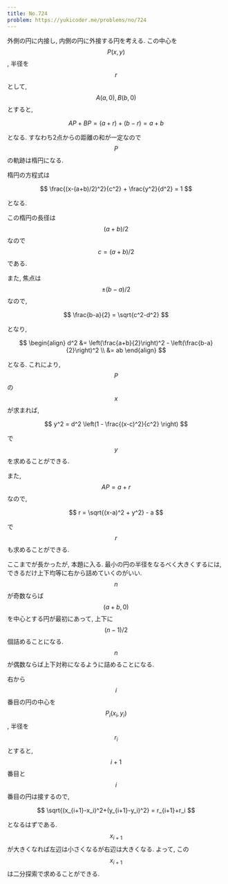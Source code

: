```yaml
---
title: No.724
problem: https://yukicoder.me/problems/no/724
---
```

外側の円に内接し, 内側の円に外接する円を考える. この中心を $$ P(x, y) $$, 半径を $$ r $$ として, $$ A(a, 0), B(b, 0) $$ とすると,

$$
AP+BP = (a+r) + (b-r) = a+b
$$

となる. すなわち2点からの距離の和が一定なので $$ P $$ の軌跡は楕円になる.

楕円の方程式は

$$
\frac{(x-(a+b)/2)^2}{c^2} + \frac{y^2}{d^2} = 1
$$

となる.

この楕円の長径は $$ (a+b)/2 $$ なので $$ c = (a+b)/2 $$ である.

また, 焦点は $$ \pm (b-a)/2 $$ なので,

$$
\frac{b-a}{2} = \sqrt{c^2-d^2}
$$

となり,

$$
\begin{align}
d^2 &= \left(\frac{a+b}{2}\right)^2 - \left(\frac{b-a}{2}\right)^2 \\
    &= ab
\end{align}
$$

となる. これにより, $$ P $$ の $$ x $$ が求まれば,

$$
y^2 = d^2 \left(1 - \frac{(x-c)^2}{c^2} \right)
$$

で $$ y $$ を求めることができる.

また, $$ AP = a+r $$ なので,

$$
r = \sqrt{(x-a)^2 + y^2} - a
$$

で $$ r $$ も求めることができる.

ここまでが長かったが, 本題に入る. 最小の円の半径をなるべく大きくするには, できるだけ上下均等に右から詰めていくのがいい. $$ n $$ が奇数ならば $$ (a+b,0) $$ を中心とする円が最初にあって, 上下に $$ (n-1)/2 $$ 個詰めることになる. $$ n $$ が偶数ならば上下対称になるように詰めることになる.

右から $$ i $$ 番目の円の中心を $$ P_i(x_i, y_i) $$, 半径を $$ r_i $$ とすると, $$ i+1 $$ 番目と $$ i $$ 番目の円は接するので,

$$
\sqrt{(x_{i+1}-x_i)^2+(y_{i+1}-y_i)^2} = r_{i+1}+r_i
$$

となるはずである. $$ x_{i+1} $$ が大きくなれば左辺は小さくなるが右辺は大きくなる. よって, この $$ x_{i+1} $$ は二分探索で求めることができる.
